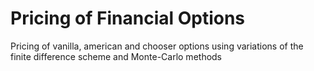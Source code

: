 # Pricing of Financial Options
Pricing of vanilla, american and chooser options using variations of the finite difference scheme  and Monte-Carlo methods
